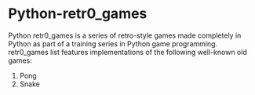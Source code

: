 # Python-retr0_games
Python retr0_games is a series of retro-style games made completely in Python as part of a training series in Python game programming. 
retr0_games list features implementations of the following well-known old games:

1. Pong
2. Snake
